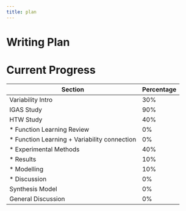 ```yaml
---
title: plan
---
```


# Writing Plan




# Current Progress

| Section | Percentage |
|---|---|
| Variability Intro | 30% |
| IGAS Study | 90% |
| HTW Study | 40% |
  * Function Learning Review | 0% |
  * Function Learning + Variability connection | 0% |
  * Experimental Methods | 40% |
  * Results | 10% |
  * Modelling | 10% |
  * Discussion | 0% |
| Synthesis Model | 0% |
| General Discussion | 0% |
